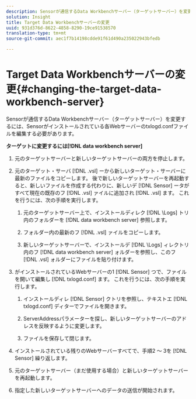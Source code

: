 ```yaml
---
description: Sensorが通信するData Workbenchサーバー（ターゲットサーバー）を変更するには、Sensorがインストールされている各Webサーバーのtxlogd.confファイルを編集する必要があります。
solution: Insight
title: Target Data Workbenchサーバーの変更
uuid: 931d376d-8622-4858-8290-19ce91538570
translation-type: tm+mt
source-git-commit: aec1f7b14198cdde91f61d490a235022943bfedb

---
```



# Target Data Workbenchサーバーの変更{#changing-the-target-data-workbench-server}

Sensorが通信するData Workbenchサーバー（ターゲットサーバー）を変更するには、Sensorがインストールされている各Webサーバーのtxlogd.confファイルを編集する必要があります。

**ターゲットに変更するには[!DNL data workbench server]**

1. 元のターゲットサーバーと新しいターゲットサーバーの両方を停止します。
1. 元のターゲット・サーバ [!DNL .vsl] ーから新しいターゲット・サーバーに最新のファイルをコピーします。 後で新しいターゲットサーバーを再起動すると、新しいファイルを作成する代わりに、新しいデ [!DNL Sensor] ータがすべて現在の既存のフ [!DNL .vsl] ァイルに追加され [!DNL .vsl] ます。 これを行うには、次の手順を実行します。

   1. 元のターゲットサーバー上で、インストールディレク [!DNL \Logs] トリ内のフォルダーを [!DNL data workbench server] 参照します。

   1. フォルダー内の最新のフ [!DNL .vsl] ァイルをコピーします。
   1. 新しいターゲットサーバーで、インストールデ [!DNL \Logs] ィレクトリ内のフ [!DNL data workbench server] ォルダーを参照し、このフ [!DNL .vsl] ォルダーにファイルを貼り付けます。

1. がインストールされているWebサーバーの1 [!DNL Sensor] つで、ファイルを開いて編集し [!DNL txlogd.conf] ます。 これを行うには、次の手順を実行します。

   1. インストールディレ [!DNL Sensor] クトリを参照し、テキストエ [!DNL txlogd.conf] ディターでファイルを開きます。

   1. ServerAddressパラメーターを探し、新しいターゲットサーバーのアドレスを反映するように変更します。
   1. ファイルを保存して閉じます。

1. インストールされている残りのWebサーバーすべてで、手順2 ～ 3を [!DNL Sensor] 繰り返します。
1. 元のターゲットサーバー（まだ使用する場合）と新しいターゲットサーバーを再起動します。
1. 指定した新しいターゲットサーバーへのデータの送信が開始されます。
